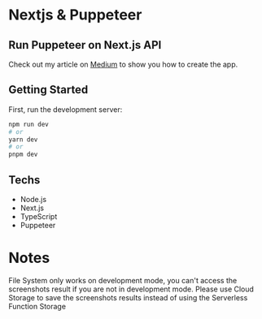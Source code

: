 # Nextjs & Puppeteer

## Run Puppeteer on Next.js API
Check out my article on <a href="https://medium.com/@novqigarrix/did-you-know-that-you-can-run-puppeteer-on-next-js-f62ba70d92d2">Medium</a> to show you how to create the app. 

## Getting Started

First, run the development server:

```bash
npm run dev
# or
yarn dev
# or
pnpm dev
```

## Techs
- Node.js
- Next.js
- TypeScript
- Puppeteer

# Notes
File System only works on development mode, you can't access the screenshots result if you are not in development mode. Please use Cloud Storage to save the screenshots results instead of using the Serverless Function Storage
